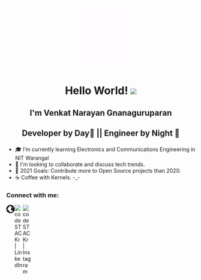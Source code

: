 <p align = "center"> <a href="https://vnkt777.nicepage.io"><img src="VNG.gif" width="170px"></a>

# <p align="center">  Hello World! <img src="https://media.giphy.com/media/hvRJCLFzcasrR4ia7z/giphy.gif" width="25px">
## <p align="center"> I'm Venkat Narayan Gnanaguruparan 
## <p align="center"> Developer by Day🌅 || Engineer by Night 🌇

- 🎓 I’m currently learning Electronics and Communications Engineering in NIT Warangal 
- 👯 I'm looking to collaborate and discuss tech trends. 
- 🎯 2021 Goals: Contribute more to Open Source projects than 2020.
- ☕ Coffee with Kernels. -_-


### Connect with me:

[<img align="left" alt="codeSTACKr.com" width="22px" src="https://raw.githubusercontent.com/iconic/open-iconic/master/svg/globe.svg" />][website]
[<img align="left" alt="codeSTACKr | LinkedIn" width="22px" src="https://cdn.jsdelivr.net/npm/simple-icons@v3/icons/linkedin.svg" />][linkedin]
[<img align="left" alt="codeSTACKr | Instagram" width="22px" src="https://cdn.jsdelivr.net/npm/simple-icons@v3/icons/instagram.svg" />][instagram]

<br />


[website]: https://vnkt777.nicepage.io
[instagram]: https://instagram.com/venkatnarayan.g
[linkedin]: https://linkedin.com/in/vnkt77
